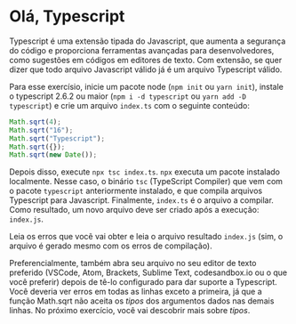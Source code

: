 # Olá, Typescript

Typescript é uma extensão tipada do Javascript, que aumenta a segurança do código e proporciona ferramentas avançadas para desenvolvedores, como sugestões em códigos em editores de texto. Com extensão, se quer dizer que todo arquivo Javascript válido já é um arquivo Typescript válido.

Para esse exercísio, inicie um pacote node (`npm init` ou `yarn init`), instale o typescript 2.6.2 ou maior (`npm i -d typescript` ou `yarn add -D typescript`) e crie um arquivo `index.ts` com o seguinte conteúdo:

```typescript
Math.sqrt(4);
Math.sqrt("16");
Math.sqrt("Typescript");
Math.sqrt({});
Math.sqrt(new Date());
```

Depois disso, execute `npx tsc index.ts`. `npx` executa um pacote instalado localmente. Nesse caso, o binário `tsc` (TypeScript Compiler) que vem com o pacote `typescript` anteriormente instalado, e que compila arquivos Typescript para Javascript. Finalmente, `index.ts` é o arquivo a compilar. Como resultado, um novo arquivo deve ser criado após a execução: `index.js`.

Leia os erros que vocẽ vai obter e leia o arquivo resultado `index.js` (sim, o arquivo é gerado mesmo com os erros de compilação).

Preferencialmente, também abra seu arquivo no seu editor de texto preferido (VSCode, Atom, Brackets, Sublime Text, codesandbox.io ou o que você preferir) depois de tê-lo configurado para dar suporte a Typescript. Você deveria ver erros em todas as linhas exceto a primeira, já que a função Math.sqrt não aceita os *tipos* dos argumentos dados nas demais linhas. No próximo exercício, você vai descobrir mais sobre *tipos*.
